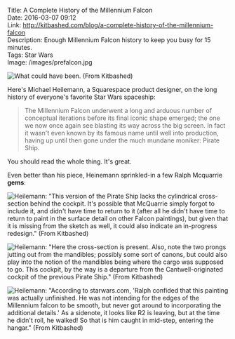 Title: A Complete History of the Millennium Falcon  
Date: 2016-03-07 09:12  
Link: http://kitbashed.com/blog/a-complete-history-of-the-millennium-falcon  
Description: Enough Millennium Falcon history to keep you busy for 15 minutes.  
Tags: Star Wars  
Image: /images/prefalcon.jpg  

![What could have been. (From Kitbashed)][1]

Here's Michael Heilemann, a Squarespace product designer, on the long history of everyone's favorite Star Wars spaceship:

> The Millennium Falcon underwent a long and arduous number of conceptual iterations before its final iconic shape emerged; the one we now once again see blasting its way across the big screen. In fact it wasn't even known by its famous name until well into production, having up until then gone under the much mundane moniker: Pirate Ship.

You should read the whole thing. It's great.

Even better than his piece, Heinemann sprinkled-in a few Ralph Mcquarrie **gems**:

![Heilemann: \"This version of the Pirate Ship lacks the cylindrical cross-section behind the cockpit. It's possible that McQuarrie simply forgot to include it, and didn't have time to return to it (after all he didn't have time to return to paint in the surface detail on other Falcon paintings), but given that it is missing from the sketch as well, it could also indicate an in-progress redesign.\" (From Kitbashed)][2]

![Heilemann: \"Here the cross-section is present. Also, note the two prongs jutting out from the mandibles; possibly some sort of canons, but could also play into the notion of the mandibles being where the cargo was supposed to go. This cockpit, by the way is a departure from the Cantwell-originated cockpit of the previous Pirate Ship.\" (From Kitbashed)][3]

![Heilemann: \"According to starwars.com, 'Ralph confided that this painting was actually unfinished. He was not intending for the edges of the Millennium falcon to be smooth, but never got around to incorporating the additional details.' As a sidenote, it looks like R2 is leaving, but at the time he didn't roll, he walked! So that is him caught in mid-step, entering the hangar.\" (From Kitbashed)][4]

[1]: /images/prefalcon.jpg "'Pirate Ship' Millennium Falcon"
[2]: /images/falcondeathflying.jpg "Falcon on approach"
[3]: /images/falcondeathlanded.jpg "Falcon landed"
[4]: /images/falconmos.jpeg "Falcon in"